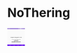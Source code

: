 # NoThering

<img src = "https://github.com/debjit31/NoThering/blob/master/screenshots/account_details.jpeg" height = "40" width = "40">
